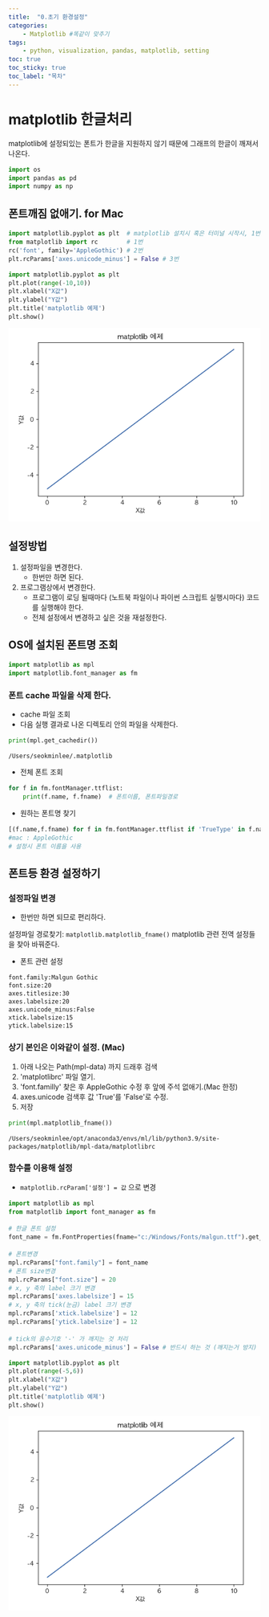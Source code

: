 ```yaml
---
title:  "0.초기 환경설정"
categories:
    - Matplotlib #똑같이 맞추기
tags:
    - python, visualization, pandas, matplotlib, setting
toc: true
toc_sticky: true
toc_label: "목차"
---
```





# matplotlib 한글처리
matplotlib에 설정되있는 폰트가 한글을 지원하지 않기 때문에 그래프의 한글이 깨져서 나온다.


```python
import os
import pandas as pd
import numpy as np
```

## 폰트깨짐 없애기. for Mac


```python
import matplotlib.pyplot as plt  # matplotlib 설치시 혹은 터미널 시작시, 1번과 2번, 3번 명령어 입력으로 폰트깨짐 해결.(Mac 한정.)
from matplotlib import rc        # 1번
rc('font', family='AppleGothic') # 2번
plt.rcParams['axes.unicode_minus'] = False # 3번
```


```python
import matplotlib.pyplot as plt
plt.plot(range(-10,10))
plt.xlabel("X값")
plt.ylabel("Y값")
plt.title('matplotlib 예제')
plt.show()
```


    
   ![set.png](/assets/images/playdata/set.png)
    


## 설정방법
1. 설정파일을 변경한다. 
    - 한번만 하면 된다.
2. 프로그램상에서 변경한다.
    - 프로그램이 로딩 될때마다 (노트북 파일이나 파이썬 스크립트 실행시마다) 코드를 실행해야 한다.
    - 전체 설정에서 변경하고 싶은 것을 재설정한다.

## OS에 설치된 폰트명 조회


```python
import matplotlib as mpl
import matplotlib.font_manager as fm
```

### 폰트 cache 파일을 삭제 한다.

- cache 파일 조회
- 다음 실행 결과로 나온 디렉토리 안의 파일을 삭제한다. 


```python
print(mpl.get_cachedir())
```

    /Users/seokminlee/.matplotlib


- 전체 폰트 조회


```python
for f in fm.fontManager.ttflist:
    print(f.name, f.fname)  # 폰트이름, 폰트파일경로
```

- 원하는 폰트명 찾기


```python
[(f.name,f.fname) for f in fm.fontManager.ttflist if 'TrueType' in f.name.lower()]  
#mac : AppleGothic
# 설정시 폰트 이름을 사용
```

## 폰트등 환경 설정하기 
###  설정파일 변경
- 한번만 하면 되므로 편리하다.

설정파일 경로찾기: `matplotlib.matplotlib_fname()`
matplotlib 관련 전역 설정들을 찾아 바꿔준다.
- 폰트 관련 설정
```
font.family:Malgun Gothic
font.size:20
axes.titlesize:30
axes.labelsize:20  
axes.unicode_minus:False
xtick.labelsize:15
ytick.labelsize:15 
```

### 상기 본인은 이와같이 설정. (Mac)
1. 아래 나오는 Path(mpl-data) 까지 드래후 검색 
2. 'matplotlibrc' 파일 열기.
3. 'font.familly' 찾은 후 AppleGothic 수정 후 앞에 주석 없애기.(Mac 한정)
4. axes.unicode 검색후 값 'True'를 'False'로 수정.
5. 저장


```python
print(mpl.matplotlib_fname())
```

    /Users/seokminlee/opt/anaconda3/envs/ml/lib/python3.9/site-packages/matplotlib/mpl-data/matplotlibrc


### 함수를 이용해 설정
- `matplotlib.rcParam['설정'] = 값` 으로 변경


```python
import matplotlib as mpl
from matplotlib import font_manager as fm

# 한글 폰트 설정
font_name = fm.FontProperties(fname="c:/Windows/Fonts/malgun.ttf").get_name()

# 폰트변경
mpl.rcParams["font.family"] = font_name
# 폰트 size변경
mpl.rcParams["font.size"] = 20
# x, y 축의 label 크기 변경
mpl.rcParams['axes.labelsize'] = 15
# x, y 축의 tick(눈금) label 크기 변경
mpl.rcParams['xtick.labelsize'] = 12
mpl.rcParams['ytick.labelsize'] = 12

# tick의 음수기호 '-' 가 깨지는 것 처리
mpl.rcParams['axes.unicode_minus'] = False # 반드시 하는 것 (깨지는거 방지)
```


```python
import matplotlib.pyplot as plt
plt.plot(range(-5,6))
plt.xlabel("X값")
plt.ylabel("Y값")
plt.title('matplotlib 예제')
plt.show()
```


    
   ![set.png](/assets/images/playdata/set.png)
    

